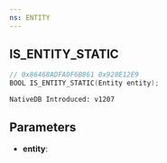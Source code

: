```yaml
---
ns: ENTITY
---
```

## IS_ENTITY_STATIC

```c
// 0x86468ADFA0F6B861 0x928E12E9
BOOL IS_ENTITY_STATIC(Entity entity);
```

```
NativeDB Introduced: v1207
```

## Parameters
* **entity**:
